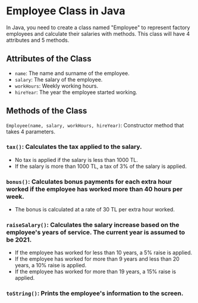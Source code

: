 # Employee Class in Java

In Java, you need to create a class named "Employee" to represent factory employees and calculate their salaries with methods. This class will have 4 attributes and 5 methods.

## Attributes of the Class

- `name`: The name and surname of the employee.
- `salary`: The salary of the employee.
- `workHours`: Weekly working hours.
- `hireYear`: The year the employee started working.

## Methods of the Class

`Employee(name, salary, workHours, hireYear)`: Constructor method that takes 4 parameters.

### `tax()`: Calculates the tax applied to the salary.
- No tax is applied if the salary is less than 1000 TL.
- If the salary is more than 1000 TL, a tax of 3% of the salary is applied.

### `bonus()`: Calculates bonus payments for each extra hour worked if the employee has worked more than 40 hours per week.
- The bonus is calculated at a rate of 30 TL per extra hour worked.

### `raiseSalary()`: Calculates the salary increase based on the employee's years of service. The current year is assumed to be 2021.
- If the employee has worked for less than 10 years, a 5% raise is applied.
- If the employee has worked for more than 9 years and less than 20 years, a 10% raise is applied.
- If the employee has worked for more than 19 years, a 15% raise is applied.

### `toString()`: Prints the employee's information to the screen.


